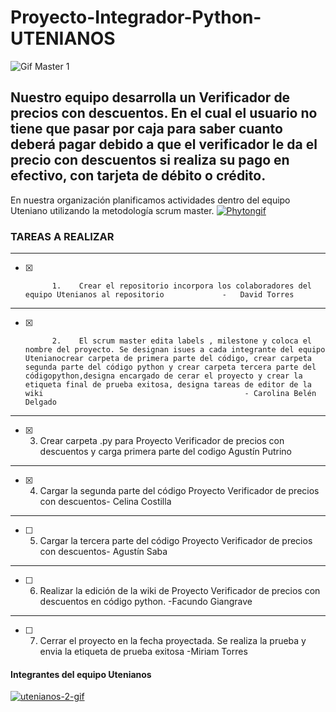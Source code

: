 # Proyecto-Integrador-Python-UTENIANOS
![Gif Master 1](https://i.postimg.cc/VdQGmZnK/Proyecto-python.gif)


## Nuestro equipo desarrolla un Verificador de precios con descuentos. En el cual el usuario no tiene que pasar por caja para saber cuanto deberá pagar debido a que el verificador le da el precio con descuentos si realiza su pago en efectivo, con tarjeta de débito o crédito.
En nuestra organización planificamos actividades dentro del equipo  Uteniano utilizando la metodología scrum master.
<a href='https://postimg.cc/sGYkvPfg' target='_blank'><img src='https://i.postimg.cc/sGYkvPfg/Phytongif.gif' border='0' alt='Phytongif'/></a>
### TAREAS A REALIZAR                 
---
 - [X]           1.    Crear el repositorio incorpora los colaboradores del equipo Utenianos al repositorio             -   David Torres  
---

- [X]           2.    El scrum master edita labels , milestone y coloca el nombre del proyecto. Se designan isues a cada integrante del equipo Utenianocrear carpeta de primera parte del código, crear carpeta segunda parte del código python y crear carpeta tercera parte del códigopython,designa encargado de cerar el proyecto y crear la etiqueta final de prueba exitosa, designa tareas de editor de la wiki                                             - Carolina Belén Delgado
---

- [x] 3. Crear carpeta .py para Proyecto Verificador de precios con descuentos y carga primera parte del codigo Agustín Putrino
---

- [x] 4. Cargar la segunda parte del código Proyecto Verificador de precios con descuentos- Celina Costilla
--- 

- [ ] 5. Cargar la tercera parte del código Proyecto Verificador de precios con descuentos- Agustín Saba
---

- [ ] 6. Realizar la edición de la wiki de Proyecto Verificador de precios con descuentos en código python. -Facundo Giangrave
---
- [ ] 7. Cerrar el proyecto en la fecha proyectada. Se realiza la prueba y envia la etiqueta de prueba exitosa -Miriam Torres

#### Integrantes del equipo Utenianos
<a href='https://postimg.cc/RJckTQFb' target='_blank'><img src='https://i.postimg.cc/RJckTQFb/utenianos-2-gif.gif' border='0' alt='utenianos-2-gif'/></a>


